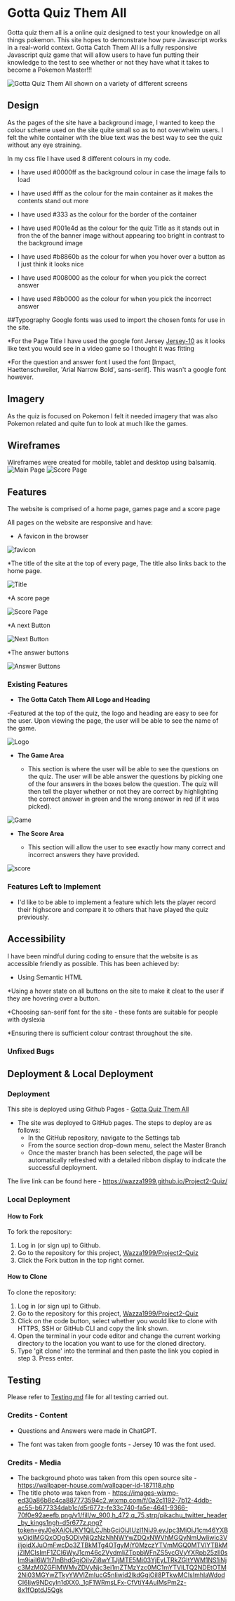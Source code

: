 # Gotta Quiz Them All 

Gotta quiz them all is a online quiz designed to test your knowledge on all things pokemon. This site hopes to demonstrate how pure Javascript works in a real-world context. Gotta Catch Them All is a fully responsive Javascript quiz game that will allow users to have fun putting their knowledge to the test to see whether or not they have what it takes to become a Pokemon Master!!!



![Gotta Quiz Them All shown on a variety of different screens](media/devices.JPG)

## Design
As the pages of the site have a background image, I wanted to keep the colour scheme used on the site quite small so as to not overwhelm users.
I felt the white container with the blue text was the best way to see the quiz without any eye straining.

In my css file I have used 8 different colours in my code. 

* I have used #0000ff as the background colour in case the image fails to load

* I have used #fff as the colour for the main container as it makes the contents stand out more

* I have used #333 as the colour for the border of the container 
 
* I have used #001e4d as the colour for the quiz Title as it stands out in fron the of the banner image without appearing too bright in contrast to the background image

* I have used #b8860b as the colour for when you hover over a button as I just think it looks nice

* I have used #008000 as the colour for when you pick the correct answer 

* I have used #8b0000 as the colour for when you pick the incorrect answer

##Typography
Google fonts was used to import the chosen fonts for use in the site.

*For the Page Title I have used the google font Jersey [Jersey-10](https://fonts.google.com/specimen/Jersey+10) as it looks like text you would see in a video game so I thought it was fitting

*For the question and answer font I used the font [Impact, Haettenschweiler, 'Arial Narrow Bold', sans-serif]. This wasn't a google font however.

## Imagery 
As the quiz is focused on Pokemon I felt it needed imagery that was also Pokemon related and quite fun to look at much like the games.

## Wireframes
Wireframes were created for mobile, tablet and desktop using balsamiq.
![Main Page](media/wireframes.JPG)
![Score Page](media/wireframes2.JPG)


 
## Features 
The website is comprised of a home page, games page and a score page

All pages on the website are responsive and have:

* A favicon in the browser

![favicon](media/Features/favicon.JPG)

*The title of the site at the top of every page, The title also links back to the home page.

![Title](media/Features/Banner.JPG)

*A score page

![Score Page](media/Features/Score.JPG)

*A next Button

![Next Button](media/Features/Next.JPG)

*The answer buttons

![Answer Buttons](media/Features/answer.JPG)

### Existing Features

- __The Gotta Catch Them All Logo and Heading__

-Featured at the top of the quiz, the logo and heading are easy to see for the user. Upon viewing the page, the user will be able to see the name of the game. 

![Logo](media/pikachu-header.png)

- __The Game Area__

  - This section is where the user will be able to see the questions on the quiz. The user will be able answer the questions by picking one of the four answers in the boxes below the question.
  The quiz will then tell the player whether or not they are correct by highlighting the correct answer in green and the wrong answer in red (if it was picked).

![Game](media/answer.JPG)

- __The Score Area__

  - This section will allow the user to see exactly how many correct and incorrect answers they have provided. 

![score](media/score.JPG)

### Features Left to Implement

- I'd like to be able to implement a feature which lets the player record their highscore and compare it to others that have played the quiz previously. 

## Accessibility
I have been mindful during coding to ensure that the website is as accessible friendly as possible. This has been achieved by:

* Using Semantic HTML

*Using a hover state on all buttons on the site to make it cleat to the user if they are hovering over a button.

*Choosing san-serif font for the site - these fonts are suitable for people with dyslexia

*Ensuring there is sufficient colour contrast throughout the site.
### Unfixed Bugs


## Deployment & Local Deployment

### Deployment
This site is deployed using Github Pages - [Gotta Quiz Them All](https://github.com/Wazza1999/Project2-Quiz)

- The site was deployed to GitHub pages. The steps to deploy are as follows: 
  - In the GitHub repository, navigate to the Settings tab 
  - From the source section drop-down menu, select the Master Branch
  - Once the master branch has been selected, the page will be automatically refreshed with a detailed ribbon display to indicate the successful deployment. 

The live link can be found here - https://wazza1999.github.io/Project2-Quiz/

### Local Deployment

#### How to Fork

To fork the repository:

1. Log in (or sign up) to Github.
2. Go to the repository for this project, [Wazza1999/Project2-Quiz](https://github.com/Wazza1999/Project2-Quiz)
3. Click the Fork button in the top right corner.

#### How to Clone
To clone the repository:

1. Log in (or sign up) to Github.
2. Go to the repository for this project, [Wazza1999/Project2-Quiz](https://github.com/Wazza1999/Project2-Quiz)
3. Click on the code button, select whether you would like to clone with HTTPS, SSH or GitHub CLI and copy the link shown.
4. Open the terminal in your code editor and change the current working directory to the location you want to use for the cloned directory.
5. Type 'git clone' into the terminal and then paste the link you copied in step 3. Press enter.

## Testing 

Please refer to [Testing.md](testing.md) file for all testing carried out. 

### Credits - Content 

- Questions and Answers were made in ChatGPT.

- The font was taken from google fonts - Jersey 10 was the font used. 

### Credits - Media

- The background photo was taken from this open source site - https://wallpaper-house.com/wallpaper-id-187118.php
- The title photo was taken from - https://images-wixmp-ed30a86b8c4ca887773594c2.wixmp.com/f/0a2c1192-7b12-4ddb-ac55-b677334dab1c/d5r677z-fe33c740-fa5e-4641-9366-70f0e92aeefb.png/v1/fill/w_900,h_472,q_75,strp/pikachu_twitter_header_by_kings1ngh-d5r677z.png?token=eyJ0eXAiOiJKV1QiLCJhbGciOiJIUzI1NiJ9.eyJpc3MiOiJ1cm46YXBwOjdlMGQxODg5ODIyNjQzNzNhNWYwZDQxNWVhMGQyNmUwIiwic3ViIjoidXJuOmFwcDo3ZTBkMTg4OTgyMjY0MzczYTVmMGQ0MTVlYTBkMjZlMCIsImF1ZCI6WyJ1cm46c2VydmljZTppbWFnZS5vcGVyYXRpb25zIl0sIm9iaiI6W1t7InBhdGgiOiIvZi8wYTJjMTE5Mi03YjEyLTRkZGItYWM1NS1iNjc3MzM0ZGFiMWMvZDVyNjc3ei1mZTMzYzc0MC1mYTVlLTQ2NDEtOTM2Ni03MGYwZTkyYWVlZmIucG5nIiwid2lkdGgiOiI8PTkwMCIsImhlaWdodCI6Ijw9NDcyIn1dXX0._1qF1WRmsLFx-CfVtiY4AulMsPm2z-8x1fOptdJ5Qgk